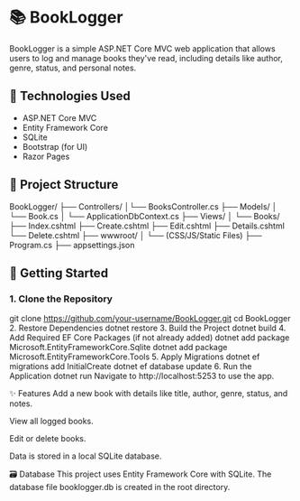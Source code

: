 # 📚 BookLogger

BookLogger is a simple ASP.NET Core MVC web application that allows users to log and manage books they've read, including details like author, genre, status, and personal notes.

## 🔧 Technologies Used

- ASP.NET Core MVC
- Entity Framework Core
- SQLite
- Bootstrap (for UI)
- Razor Pages

## 📁 Project Structure

BookLogger/ 
     ├── Controllers/ 
         │└── BooksController.cs 
     ├── Models/ 
         │ └── Book.cs 
         │ └── ApplicationDbContext.cs 
     ├── Views/ 
         │ └── Books/
             ├── Index.cshtml 
             ├── Create.cshtml 
             ├── Edit.cshtml 
             ├── Details.cshtml 
             └── Delete.cshtml 
     ├── wwwroot/ 
         │ └── (CSS/JS/Static Files) 
         ├── Program.cs
         ├── appsettings.json



## 🚀 Getting Started

### 1. Clone the Repository
git clone https://github.com/your-username/BookLogger.git
cd BookLogger
2. Restore Dependencies
dotnet restore
3. Build the Project
dotnet build
4. Add Required EF Core Packages (if not already added)
dotnet add package Microsoft.EntityFrameworkCore.Sqlite
dotnet add package Microsoft.EntityFrameworkCore.Tools
5. Apply Migrations
dotnet ef migrations add InitialCreate
dotnet ef database update
6. Run the Application
dotnet run
Navigate to http://localhost:5253 to use the app.

✨ Features
Add a new book with details like title, author, genre, status, and notes.

View all logged books.

Edit or delete books.

Data is stored in a local SQLite database.

🗃️ Database
This project uses Entity Framework Core with SQLite. The database file booklogger.db is created in the root directory.
